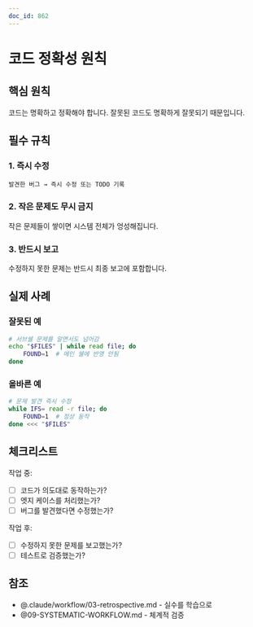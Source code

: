 ```yaml
---
doc_id: 862
---
```


# 코드 정확성 원칙

## 핵심 원칙
코드는 명확하고 정확해야 합니다. 잘못된 코드도 명확하게 잘못되기 때문입니다.

## 필수 규칙

### 1. 즉시 수정
```
발견한 버그 → 즉시 수정 또는 TODO 기록
```

### 2. 작은 문제도 무시 금지
작은 문제들이 쌓이면 시스템 전체가 엉성해집니다.

### 3. 반드시 보고
수정하지 못한 문제는 반드시 최종 보고에 포함합니다.

## 실제 사례

### 잘못된 예
```bash
# 서브쉘 문제를 알면서도 넘어감
echo "$FILES" | while read file; do
    FOUND=1  # 메인 쉘에 반영 안됨
done
```

### 올바른 예
```bash
# 문제 발견 즉시 수정
while IFS= read -r file; do
    FOUND=1  # 정상 동작
done <<< "$FILES"
```

## 체크리스트

작업 중:
- [ ] 코드가 의도대로 동작하는가?
- [ ] 엣지 케이스를 처리했는가?
- [ ] 버그를 발견했다면 수정했는가?

작업 후:
- [ ] 수정하지 못한 문제를 보고했는가?
- [ ] 테스트로 검증했는가?

## 참조
- @.claude/workflow/03-retrospective.md - 실수를 학습으로
- @09-SYSTEMATIC-WORKFLOW.md - 체계적 검증